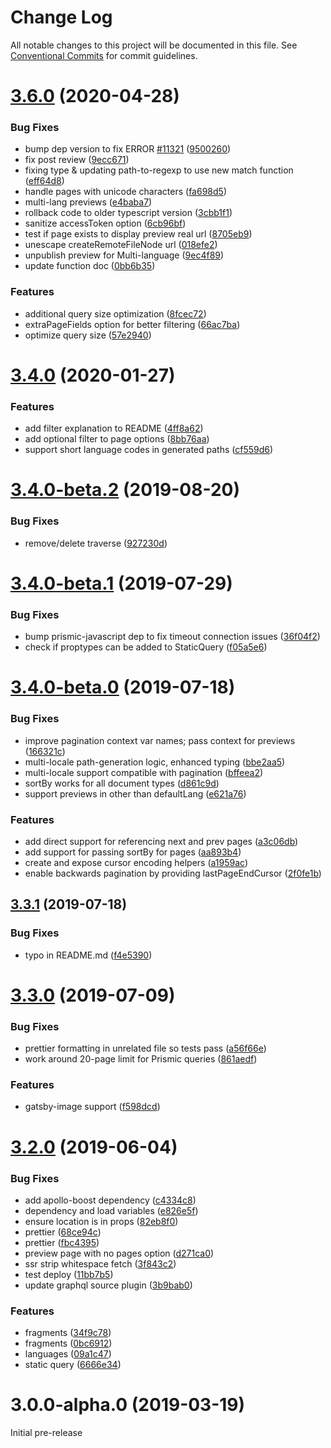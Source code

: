 # Change Log

All notable changes to this project will be documented in this file.
See [Conventional Commits](https://conventionalcommits.org) for commit guidelines.

# [3.6.0](https://github.com/birkir/gatsby-source-prismic-graphql/compare/v3.4.0...v3.6.0) (2020-04-28)

### Bug Fixes

- bump dep version to fix ERROR [#11321](https://github.com/birkir/gatsby-source-prismic-graphql/issues/11321) ([9500260](https://github.com/birkir/gatsby-source-prismic-graphql/commit/9500260c0cc81600e1b013b7e115275293ed0e89))
- fix post review ([9ecc671](https://github.com/birkir/gatsby-source-prismic-graphql/commit/9ecc6711116c05b4002c859ac77beeebe2164e73))
- fixing type & updating path-to-regexp to use new match function ([eff64d8](https://github.com/birkir/gatsby-source-prismic-graphql/commit/eff64d824438690b7c73ced8f923b5c2f661412d))
- handle pages with unicode characters ([fa698d5](https://github.com/birkir/gatsby-source-prismic-graphql/commit/fa698d56de2b539f237b18debad6752a92a3524c))
- multi-lang previews ([e4baba7](https://github.com/birkir/gatsby-source-prismic-graphql/commit/e4baba7bc2c5295bdbb9d20f083891dd127165b1))
- rollback code to older typescript version ([3cbb1f1](https://github.com/birkir/gatsby-source-prismic-graphql/commit/3cbb1f1d62c7fa97ca44d69e1d205423be50d118))
- sanitize accessToken option ([6cb96bf](https://github.com/birkir/gatsby-source-prismic-graphql/commit/6cb96bf37f6b258ebda817c06c6a5ab0c3dbc178))
- test if page exists to display preview real url ([8705eb9](https://github.com/birkir/gatsby-source-prismic-graphql/commit/8705eb99352fda6aab41a684a25d9f16ef86e836))
- unescape createRemoteFileNode url ([018efe2](https://github.com/birkir/gatsby-source-prismic-graphql/commit/018efe287d25c1750cfb1e69564a3ca670e693b1))
- unpublish preview for Multi-language ([9ec4f89](https://github.com/birkir/gatsby-source-prismic-graphql/commit/9ec4f896b64f79bae3415419deb671a6db6dff3e))
- update function doc ([0bb6b35](https://github.com/birkir/gatsby-source-prismic-graphql/commit/0bb6b3550766313624c751fb2369207471301d3c))

### Features

- additional query size optimization ([8fcec72](https://github.com/birkir/gatsby-source-prismic-graphql/commit/8fcec72add1b3d4606ec8be27e51cce4a8f81156))
- extraPageFields option for better filtering ([66ac7ba](https://github.com/birkir/gatsby-source-prismic-graphql/commit/66ac7baa8309eb6a97633aa38a2d44f923ffc2c5))
- optimize query size ([57e2940](https://github.com/birkir/gatsby-source-prismic-graphql/commit/57e2940342f724ef21bc951b987a409fbc2d9d82))

# [3.4.0](https://github.com/birkir/gatsby-source-prismic-graphql/compare/v3.4.0-beta.2...v3.4.0) (2020-01-27)

### Features

- add filter explanation to README ([4ff8a62](https://github.com/birkir/gatsby-source-prismic-graphql/commit/4ff8a62))
- add optional filter to page options ([8bb76aa](https://github.com/birkir/gatsby-source-prismic-graphql/commit/8bb76aa))
- support short language codes in generated paths ([cf559d6](https://github.com/birkir/gatsby-source-prismic-graphql/commit/cf559d6))

# [3.4.0-beta.2](https://github.com/birkir/gatsby-source-prismic-graphql/compare/v3.4.0-beta.1...v3.4.0-beta.2) (2019-08-20)

### Bug Fixes

- remove/delete traverse ([927230d](https://github.com/birkir/gatsby-source-prismic-graphql/commit/927230d))

# [3.4.0-beta.1](https://github.com/birkir/gatsby-source-prismic-graphql/compare/v3.4.0-beta.0...v3.4.0-beta.1) (2019-07-29)

### Bug Fixes

- bump prismic-javascript dep to fix timeout connection issues ([36f04f2](https://github.com/birkir/gatsby-source-prismic-graphql/commit/36f04f2))
- check if proptypes can be added to StaticQuery ([f05a5e6](https://github.com/birkir/gatsby-source-prismic-graphql/commit/f05a5e6))

# [3.4.0-beta.0](https://github.com/birkir/gatsby-source-prismic-graphql/compare/v3.3.1...v3.4.0-beta.0) (2019-07-18)

### Bug Fixes

- improve pagination context var names; pass context for previews ([166321c](https://github.com/birkir/gatsby-source-prismic-graphql/commit/166321c))
- multi-locale path-generation logic, enhanced typing ([bbe2aa5](https://github.com/birkir/gatsby-source-prismic-graphql/commit/bbe2aa5))
- multi-locale support compatible with pagination ([bffeea2](https://github.com/birkir/gatsby-source-prismic-graphql/commit/bffeea2))
- sortBy works for all document types ([d861c9d](https://github.com/birkir/gatsby-source-prismic-graphql/commit/d861c9d))
- support previews in other than defaultLang ([e621a76](https://github.com/birkir/gatsby-source-prismic-graphql/commit/e621a76))

### Features

- add direct support for referencing next and prev pages ([a3c06db](https://github.com/birkir/gatsby-source-prismic-graphql/commit/a3c06db))
- add support for passing sortBy for pages ([aa893b4](https://github.com/birkir/gatsby-source-prismic-graphql/commit/aa893b4))
- create and expose cursor encoding helpers ([a1959ac](https://github.com/birkir/gatsby-source-prismic-graphql/commit/a1959ac))
- enable backwards pagination by providing lastPageEndCursor ([2f0fe1b](https://github.com/birkir/gatsby-source-prismic-graphql/commit/2f0fe1b))

## [3.3.1](https://github.com/birkir/gatsby-source-prismic-graphql/compare/v3.3.0...v3.3.1) (2019-07-18)

### Bug Fixes

- typo in README.md ([f4e5390](https://github.com/birkir/gatsby-source-prismic-graphql/commit/f4e5390))

# [3.3.0](https://github.com/birkir/gatsby-source-prismic-graphql/compare/v3.2.0...v3.3.0) (2019-07-09)

### Bug Fixes

- prettier formatting in unrelated file so tests pass ([a56f66e](https://github.com/birkir/gatsby-source-prismic-graphql/commit/a56f66e))
- work around 20-page limit for Prismic queries ([861aedf](https://github.com/birkir/gatsby-source-prismic-graphql/commit/861aedf))

### Features

- gatsby-image support ([f598dcd](https://github.com/birkir/gatsby-source-prismic-graphql/commit/f598dcd))

# [3.2.0](https://github.com/birkir/gatsby-source-prismic-graphql/compare/v3.0.0-alpha.0...v3.2.0) (2019-06-04)

### Bug Fixes

- add apollo-boost dependency ([c4334c8](https://github.com/birkir/gatsby-source-prismic-graphql/commit/c4334c8))
- dependency and load variables ([e826e5f](https://github.com/birkir/gatsby-source-prismic-graphql/commit/e826e5f))
- ensure location is in props ([82eb8f0](https://github.com/birkir/gatsby-source-prismic-graphql/commit/82eb8f0))
- prettier ([68ce94c](https://github.com/birkir/gatsby-source-prismic-graphql/commit/68ce94c))
- prettier ([fbc4395](https://github.com/birkir/gatsby-source-prismic-graphql/commit/fbc4395))
- preview page with no pages option ([d271ca0](https://github.com/birkir/gatsby-source-prismic-graphql/commit/d271ca0))
- ssr strip whitespace fetch ([3f843c2](https://github.com/birkir/gatsby-source-prismic-graphql/commit/3f843c2))
- test deploy ([11bb7b5](https://github.com/birkir/gatsby-source-prismic-graphql/commit/11bb7b5))
- update graphql source plugin ([3b9bab0](https://github.com/birkir/gatsby-source-prismic-graphql/commit/3b9bab0))

### Features

- fragments ([34f9c78](https://github.com/birkir/gatsby-source-prismic-graphql/commit/34f9c78))
- fragments ([0bc6912](https://github.com/birkir/gatsby-source-prismic-graphql/commit/0bc6912))
- languages ([09a1c47](https://github.com/birkir/gatsby-source-prismic-graphql/commit/09a1c47))
- static query ([6666e34](https://github.com/birkir/gatsby-source-prismic-graphql/commit/6666e34))

# 3.0.0-alpha.0 (2019-03-19)

Initial pre-release
